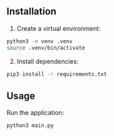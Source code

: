 ## Installation

1. Create a virtual environment:
```bash
python3 -m venv .venv
source .venv/bin/activate
```

2. Install dependencies:
```bash
pip3 install -r requirements.txt
```

## Usage

Run the application:
```bash
python3 main.py
```
